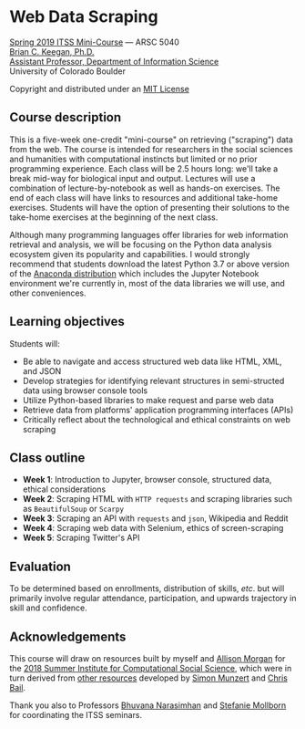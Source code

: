 # Web Data Scraping

[Spring 2019 ITSS Mini-Course](https://www.colorado.edu/cartss/programs/interdisciplinary-training-social-sciences-itss/mini-course-web-data-scraping) — ARSC 5040  
[Brian C. Keegan, Ph.D.](http://brianckeegan.com/)  
[Assistant Professor, Department of Information Science](https://www.colorado.edu/cmci/people/information-science/brian-c-keegan)  
University of Colorado Boulder  

Copyright and distributed under an [MIT License](https://opensource.org/licenses/MIT)

## Course description

This is a five-week one-credit "mini-course" on retrieving ("scraping") data from the web. The course is intended for researchers in the social sciences and humanities with computational instincts but limited or no prior programming experience. Each class will be 2.5 hours long: we'll take a break mid-way for biological input and output. Lectures will use a combination of lecture-by-notebook as well as hands-on exercises. The end of each class will have links to resources and additional take-home exercises. Students will have the option of presenting their solutions to the take-home exercises at the beginning of the next class.

Although many programming languages offer libraries for web information retrieval and analysis, we will be focusing on the Python data analysis ecosystem given its popularity and capabilities. I would strongly recommend that students download the latest Python 3.7 or above version of the [Anaconda distribution](https://www.anaconda.com/download/) which includes the Jupyter Notebook environment we're currently in, most of the data libraries we will use, and other conveniences.

## Learning objectives

Students will:
* Be able to navigate and access structured web data like HTML, XML, and JSON
* Develop strategies for identifying relevant structures in semi-structed data using browser console tools
* Utilize Python-based libraries to make request and parse web data
* Retrieve data from platforms' application programming interfaces (APIs)
* Critically reflect about the technological and ethical constraints on web scraping

## Class outline

* **Week 1**: Introduction to Jupyter, browser console, structured data, ethical considerations
* **Week 2**: Scraping HTML with `HTTP requests` and scraping libraries such as `BeautifulSoup` or `Scarpy`
* **Week 3**: Scraping an API with `requests` and `json`, Wikipedia and Reddit
* **Week 4**: Scraping web data with Selenium, ethics of screen-scraping
* **Week 5**: Scraping Twitter's API

## Evaluation

To be determined based on enrollments, distribution of skills, *etc*. but will primarily involve regular attendance, participation, and upwards trajectory in skill and confidence.

## Acknowledgements

This course will draw on resources built by myself and [Allison Morgan](https://allisonmorgan.github.io/) for the [2018 Summer Institute for Computational Social Science](https://github.com/allisonmorgan/sicss_boulder), which were in turn derived from [other resources](https://github.com/simonmunzert/web-scraping-with-r-extended-edition) developed by [Simon Munzert](http://simonmunzert.github.io/) and [Chris Bail](http://www.chrisbail.net/). 

Thank you also to Professors [Bhuvana Narasimhan](https://www.colorado.edu/linguistics/bhuvana-narasimhan) and [Stefanie Mollborn](https://behavioralscience.colorado.edu/person/stefanie-mollborn) for coordinating the ITSS seminars.
